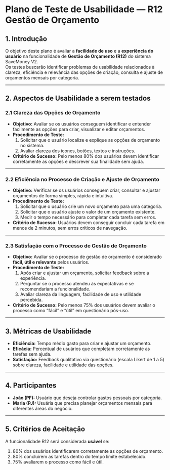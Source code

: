 # Plano de Teste de Usabilidade — R12 Gestão de Orçamento

## 1. Introdução

O objetivo deste plano é avaliar a **facilidade de uso** e a **experiência do usuário** na funcionalidade de **Gestão de Orçamento (R12)** do sistema SaveMoney V2.  
Os testes buscarão identificar problemas de usabilidade relacionados à clareza, eficiência e relevância das opções de criação, consulta e ajuste de orçamentos mensais por categoria.

---

## 2. Aspectos de Usabilidade a serem testados

### 2.1 Clareza das Opções de Orçamento
- **Objetivo:** Avaliar se os usuários conseguem identificar e entender facilmente as opções para criar, visualizar e editar orçamentos.
- **Procedimento de Teste:**  
  1. Solicitar que o usuário localize e explique as opções de orçamento no sistema.  
  2. Avaliar clareza dos ícones, botões, textos e instruções.
- **Critério de Sucesso:** Pelo menos 80% dos usuários devem identificar corretamente as opções e descrever sua finalidade sem ajuda.

---

### 2.2 Eficiência no Processo de Criação e Ajuste de Orçamento
- **Objetivo:** Verificar se os usuários conseguem criar, consultar e ajustar orçamentos de forma simples, rápida e intuitiva.
- **Procedimento de Teste:**  
  1. Solicitar que o usuário crie um novo orçamento para uma categoria.  
  2. Solicitar que o usuário ajuste o valor de um orçamento existente.  
  3. Medir o tempo necessário para completar cada tarefa sem erros.
- **Critério de Sucesso:** Usuários devem conseguir concluir cada tarefa em menos de 2 minutos, sem erros críticos de navegação.

---

### 2.3 Satisfação com o Processo de Gestão de Orçamento
- **Objetivo:** Avaliar se o processo de gestão de orçamento é considerado **fácil, útil e relevante** pelos usuários.
- **Procedimento de Teste:**  
  1. Após criar e ajustar um orçamento, solicitar feedback sobre a experiência.  
  2. Perguntar se o processo atendeu às expectativas e se recomendariam a funcionalidade.  
  3. Avaliar clareza da linguagem, facilidade de uso e utilidade percebida.
- **Critério de Sucesso:** Pelo menos 75% dos usuários devem avaliar o processo como “fácil” e “útil” em questionário pós-uso.

---

## 3. Métricas de Usabilidade
- **Eficiência:** Tempo médio gasto para criar e ajustar um orçamento.
- **Eficácia:** Percentual de usuários que completam corretamente as tarefas sem ajuda.
- **Satisfação:** Feedback qualitativo via questionário (escala Likert de 1 a 5) sobre clareza, facilidade e utilidade das opções.

---

## 4. Participantes
- **João (PF):** Usuário que deseja controlar gastos pessoais por categoria.
- **Maria (PJ):** Usuária que precisa planejar orçamentos mensais para diferentes áreas do negócio.

---

## 5. Critérios de Aceitação
A funcionalidade R12 será considerada **usável** se:  
1. 80% dos usuários identificarem corretamente as opções de orçamento.  
2. 80% concluírem as tarefas dentro do tempo limite estabelecido.  
3. 75% avaliarem o processo como fácil e útil.

